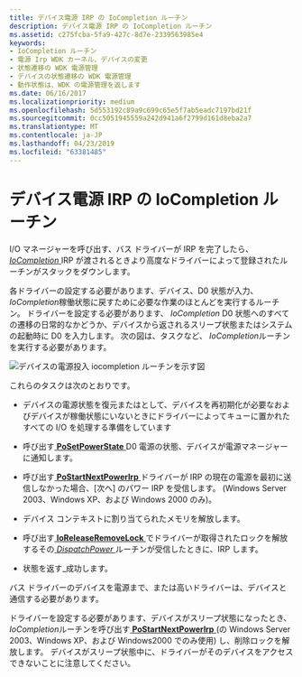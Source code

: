 ```yaml
---
title: デバイス電源 IRP の IoCompletion ルーチン
description: デバイス電源 IRP の IoCompletion ルーチン
ms.assetid: c275fcba-5fa9-427c-8d7e-2339563985e4
keywords:
- IoCompletion ルーチン
- 電源 Irp WDK カーネル、デバイスの変更
- 状態遷移の WDK 電源管理
- デバイスの状態遷移の WDK 電源管理
- 動作状態は、WDK の電源管理を返します
ms.date: 06/16/2017
ms.localizationpriority: medium
ms.openlocfilehash: 5d553192c89a9c699c65e5f7ab5eadc7197bd21f
ms.sourcegitcommit: 0cc5051945559a242d941a6f2799d161d8eba2a7
ms.translationtype: MT
ms.contentlocale: ja-JP
ms.lasthandoff: 04/23/2019
ms.locfileid: "63381485"
---
```

# <a name="iocompletion-routines-for-device-power-irps"></a>デバイス電源 IRP の IoCompletion ルーチン





I/O マネージャーを呼び出す、バス ドライバーが IRP を完了したら、 [ *IoCompletion* ](https://msdn.microsoft.com/library/windows/hardware/ff548354) IRP が渡されるときより高度なドライバーによって登録されたルーチンがスタックをダウンします。

各ドライバーの設定する必要があります、デバイス、D0 状態が入力、 *IoCompletion*稼働状態に戻すために必要な作業のほとんどを実行するルーチン。 ドライバーを設定する必要があります、 *IoCompletion* D0 状態へのすべての遷移の日常的なかどうか、デバイスから返されるスリープ状態またはシステムの起動時に D0 を入力します。 次の図は、タスクなど、 *IoCompletion*ルーチンを実行する必要があります。

![デバイスの電源投入 iocompletion ルーチンを示す図](images/d0-comp.png)

これらのタスクは次のとおりです。

-   デバイスの電源状態を復元またはとして、デバイスを再初期化が必要なおよびデバイスが稼働状態にいないときにドライバーによってキューに置かれたすべての I/O を処理する準備をしています

-   呼び出す[ **PoSetPowerState** ](https://msdn.microsoft.com/library/windows/hardware/ff559765) D0 電源の状態、デバイスが電源マネージャーに通知します。

-   呼び出す[ **PoStartNextPowerIrp** ](https://msdn.microsoft.com/library/windows/hardware/ff559776)ドライバーが IRP の現在の電源を最初に送信しなかった場合、[次へ] のパワー IRP を受信します。 (Windows Server 2003、Windows XP、および Windows 2000 のみ)。

-   デバイス コンテキストに割り当てられたメモリを解放します。

-   呼び出す[ **IoReleaseRemoveLock** ](https://msdn.microsoft.com/library/windows/hardware/ff549560)でドライバーが取得されたロックを解放するその[ *DispatchPower* ](https://docs.microsoft.com/windows-hardware/drivers/ddi/content/wdm/nc-wdm-driver_dispatch)ルーチンが受信したときに、IRP します。

-   状態を返す\_成功します。

バス ドライバーのデバイスを電源まで、または高いドライバーは、デバイスと通信する必要があります。

ドライバーを設定する必要があります、デバイスがスリープ状態になったとき、 *IoCompletion*ルーチンを呼び出す[ **PoStartNextPowerIrp** ](https://msdn.microsoft.com/library/windows/hardware/ff559776) (の Windows Server 2003、Windows XP、および Windows2000 でのみ使用) し、削除ロックを解放します。 デバイスがスリープ状態中に、ドライバーがそのデバイスをアクセスできないことに注意してください。

 

 




